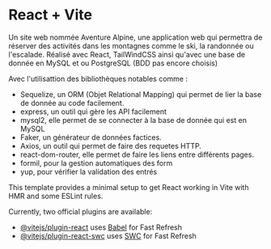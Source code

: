 # React + Vite

Un site web nommée Aventure Alpine, une application web qui permettra de réserver des activités dans les montagnes comme le ski, la randonnée ou l'escalade.
Réalisé avec React, TailWindCSS ainsi qu'avec une base de donnée en MySQL et ou PostgreSQL (BDD pas encore choisis)

Avec l'utilisattion des bibliothèques notables comme :
- Sequelize, un ORM (Objet Relational Mapping) qui permet de lier la base de donnée au code facilement.
- express, un outil qui gère les API facilement 
- mysql2, elle permet de se connecter à la base de donnée qui est en MySQL
- Faker, un générateur de données factices.
- Axios, un outil qui permet de faire des requetes HTTP.
- react-dom-router, elle permet de faire les liens entre différents pages.
- formil, pour la gestion automatiques des form
- yup, pour vérifier la validation des entrés

This template provides a minimal setup to get React working in Vite with HMR and some ESLint rules.

Currently, two official plugins are available:

- [@vitejs/plugin-react](https://github.com/vitejs/vite-plugin-react/blob/main/packages/plugin-react/README.md) uses [Babel](https://babeljs.io/) for Fast Refresh
- [@vitejs/plugin-react-swc](https://github.com/vitejs/vite-plugin-react-swc) uses [SWC](https://swc.rs/) for Fast Refresh
